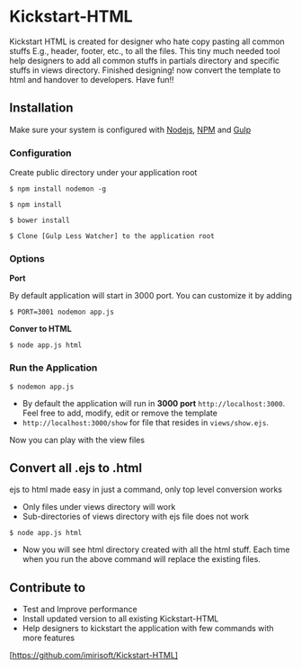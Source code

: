 # Kickstart-HTML

Kickstart HTML is created for designer who hate copy pasting all common stuffs E.g., header, footer, etc., to all the files. This tiny much needed tool help designers to add all common stuffs in partials directory and specific stuffs in views directory. Finished designing! now convert the template to html and handover to developers. Have fun!!

## Installation

Make sure your system is configured with [Nodejs], [NPM] and [Gulp]

### Configuration

Create public directory under your application root

```
$ npm install nodemon -g
```
```
$ npm install
```
```
$ bower install
```
```
$ Clone [Gulp Less Watcher] to the application root
```

### Options
**Port**

By default application will start in 3000 port. You can customize it by adding 

```$ PORT=3001 nodemon app.js```

**Conver to HTML**

```$ node app.js html```

### Run the Application
```
$ nodemon app.js
```

* By default the application will run in **3000 port** ```http://localhost:3000```. Feel free to add, modify, edit or remove the template
* ```http://localhost:3000/show``` for file that resides in ```views/show.ejs```.

Now you can play with the view files

## Convert all .ejs to .html
ejs to html made easy in just a command, only top level conversion works
* Only files under views directory will work
* Sub-directories of views directory with ejs file does not work

```
$ node app.js html
```
* Now you will see html directory created with all the html stuff. Each time when you run the above command will replace the existing files.

## Contribute to
* Test and Improve performance
* Install updated version to all existing Kickstart-HTML
* Help designers to kickstart the application with few commands with more features

[https://github.com/imirisoft/Kickstart-HTML]

[Nodejs]: <https://nodejs.org>
[NPM]: <https://www.npmjs.com/>
[Gulp]: <http://gulpjs.com/>
[Gulp Less Watcher]: <https://github.com/imirisoft/Gulp-Less-Watcher>
[https://github.com/imirisoft/Kickstart-HTML]: <https://github.com/imirisoft/Kickstart-HTML>